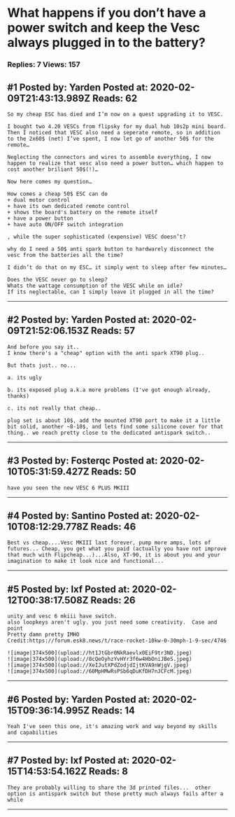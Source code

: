 # What happens if you don’t have a power switch and keep the Vesc always plugged in to the battery?

### Replies: 7 Views: 157

## \#1 Posted by: Yarden Posted at: 2020-02-09T21:43:13.989Z Reads: 62

```
So my cheap ESC has died and I’m now on a quest upgrading it to VESC. 

I bought two 4.20 VESCs from flipsky for my dual hub 10s2p mini board. 
Then I noticed that VESC also need a seperate remote, so in addition to the 2x60$ (net) I’ve spent, I now let go of another 50$ for the remote…

Neglecting the connectors and wires to assemble everything, I now happen to realize that vesc also need a power button… which happen to cost another briliant 50$(!)…

Now here comes my question…

How comes a cheap 50$ ESC can do 
+ dual motor control 
+ have its own dedicated remote control
+ shows the board's battery on the remote itself 
+ have a power button 
+ have auto ON/OFF switch integration

, while the super sophisticated (expensive) VESC doesn’t?

why do I need a 50$ anti spark button to hardwarely disconnect the vesc from the batteries all the time?

I didn’t do that on my ESC… it simply went to sleep after few minutes…

Does the VESC never go to sleep? 
Whats the wattage consumption of the VESC while on idle? 
If its neglectable, can I simply leave it plugged in all the time?
```

---
## \#2 Posted by: Yarden Posted at: 2020-02-09T21:52:06.153Z Reads: 57

```
And before you say it.. 
I know there's a "cheap" option with the anti spark XT90 plug..

But thats just.. no...

a. its ugly

b. its exposed plug a.k.a more problems (I've got enough already, thanks)

c. its not really that cheap.. 

plug set is about 10$, add the mounted XT90 port to make it a little bit solid, another ~8-10$, and lets find some silicone cover for that thing.. we reach pretty close to the dedicated antispark switch..
```

---
## \#3 Posted by: Fosterqc Posted at: 2020-02-10T05:31:59.427Z Reads: 50

```
have you seen the new VESC 6 PLUS MKIII
```

---
## \#4 Posted by: Santino Posted at: 2020-02-10T08:12:29.778Z Reads: 46

```
Best vs cheap....Vesc MKIII last forever, pump more amps, lots of futures... Cheap, you get what you paid (actually you have not improve that much with Flipcheap...)...Also, XT-90, it is about you and your imagination to make it look nice and functional...
```

---
## \#5 Posted by: Ixf Posted at: 2020-02-12T00:38:17.508Z Reads: 26

```
unity and vesc 6 mkiii have switch.
also loopkeys aren't ugly. you just need some creativity.  Case and point
Pretty damn pretty IMHO
Credit:https://forum.esk8.news/t/race-rocket-10kw-0-30mph-1-9-sec/4746

![image|374x500](upload://ht1JtGbr0NkRaevlx0EiF9tr3ND.jpeg) 
![image|374x500](upload://8cQeOyhzYvHYr3f6w4HbOniJBeS.jpeg) 
![image|374x500](upload://XeIJutXPdZodjdIjtKVA9nWjgV.jpeg) 
![image|374x500](upload://60MpHMwRsPSb6qDuKfDH7nJCFcM.jpeg)
```

---
## \#6 Posted by: Yarden Posted at: 2020-02-15T09:36:14.995Z Reads: 14

```
Yeah I've seen this one, it's amazing work and way beyond my skills and capabilities
```

---
## \#7 Posted by: Ixf Posted at: 2020-02-15T14:53:54.162Z Reads: 8

```
They are probably willing to share the 3d printed files...  other option is antispark switch but those pretty much always fails after a while
```

---
